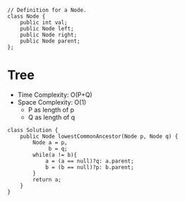 ```
// Definition for a Node.
class Node {
    public int val;
    public Node left;
    public Node right;
    public Node parent;
};
```
# Tree
* Time Complexity: O(P+Q)
* Space Complexity: O(1)
	* P as length of p
	* Q as length of q
```
class Solution {
    public Node lowestCommonAncestor(Node p, Node q) {
        Node a = p, 
             b = q;
        while(a != b){
            a = (a == null)?q: a.parent;
            b = (b == null)?p: b.parent;
        }
        return a;
    }
}
```